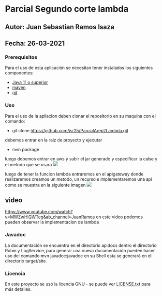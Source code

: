 # Parcial Segundo corte lambda

## Autor: Juan Sebastian Ramos Isaza

## Fecha: 26-03-2021

### Prerequisitos
Para el uso de esta aplicación se necesitan tener instalados los siguientes componentes:

* [Java 11 o superior](https://www.oracle.com/co/java/)
* [maven](https://maven.apache.org/)
* [git](https://git-scm.com/)


### Uso 
Para el uso de la apliacion deben clonar el repositorio en su maquina con el comando:
* git clone https://github.com/jsr25/ParcialArep2Lambda.git

debemos entrar en la raiz de proyecto y ejecutar
* mvn package 

luego debemos entrar en aws y subir el jar generado y especificar la calse y el metodo que se usara 
![]("./img/1.png")

luego de tener la funcion lambda entraremos en el apigateway donde realizaremos creamos un metodo, un recurso e implementaremos una api
como se muestra en la siguiente imagen
![]("./img/2.png")



## video
https://www.youtube.com/watch?v=MWZwHlQWTeg&ab_channel=JuanRamos en este video podemos pueden observar la implementacion de lambda 

### Javadoc
La documentación se encuentra en el directorio apidocs dentro el directorio Robin y LogService, para generar una nueva documentación
pueden hacer uso del comando mvn javadoc:javadoc en su Shell esta se generará en el directorio target/site.

### Licencia

En este proyecto se usó la licencia GNU - se puede ver [LICENSE.txt](LICENSE.txt) para más detalles.
